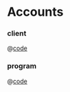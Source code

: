 # Accounts

### client
@[code](@/program/101/accounts/client/main.go)

### program
@[code](@/program/101/accounts/program/src/lib.rs)
